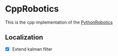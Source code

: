 # CppRobotics

This is the cpp implementation of the [PythonRobotics](https://github.com/AtsushiSakai/PythonRobotics)

## Localization
- [x] Extend kalman filter
